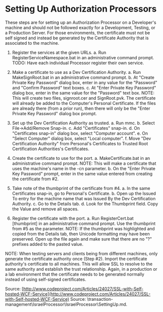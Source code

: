 # Setting Up Authorization Processors

These steps are for setting up an Authorization Processor on a Developer's
machine and should not be followed exactly for a Development, Testing,
or a Production Server. For those environments, the certificate must not
be self signed and instead be generated by the Certificate Authority that
is associated to the machine.



1. Register the services at the given URLs.
   a. Run RegisterServiceNamespace.bat in an administrative command prompt.
   TODO: Have each individual Processor register their own service.

2. Make a certificate to use as a Dev Certification Authority.
   a. Run MakeSignRoot.bat in an administrative command prompt.
   b. At "Create Private Key Password" dialog box, enter in any value for the 
      "Password" and "Confirm Password" text boxes.
   c. At "Enter Private Key Password" dialog box, enter in the same value for 
      the "Password" text box.
   NOTE: This will create two files, signroot.cer and SignRoot.pvk. The 
   certificate will already be added to the Computer's Personal Certificate.
   If the files are already there (from a prior run), then there will only
   be the "Enter Private Key Password" dialog box prompt.

3. Set up the Dev Certification Authority as trusted.
   a. Run mmc.
   b. Select File->Add/Remove Snap-in.
   c. Add "Certificates" snap-in.
   d. On "Certificates snap-in" dialog box, select "Computer account".
   e. On "Select Computer" dialog box, select "Local computer".
   f. Move "Dev Certification Authority" from Personal's Certificates to 
      Trusted Root Certification Authorities's Certificates.

4. Create the certificate to use for the port.
   a. MakeCertificate.bat in an administrative command prompt.
      NOTE: This will make a certificate that uses the machine's name in
      the -cn parameter.
   b. On the "Enter Private Key Password" prompt, enter in the same value 
      entered from creating the certificate from #2.

5. Take note of the thumbprint of the certificate from #4.
   a. In the same Certificates snap-in, go to Personal's Certificate.
   b. Open up the Issued To entry for the machine name that was Issued By
      the Dev Certification Authority.
   c. Go to the Details tab.
   d. Look for the Thumbprint field. Copy the Value and remove all spaces.

6. Register the certificate with the port.
   a. Run RegisterCert.bat [thumbprint] in an administrative command prompt.
      Use the thumbprint from #5 as the parameter.
      NOTE: If the thumbprint was highlighted and copied from the Details tab,
      then Unicode formatting may have been preserved. Open up the file again
      and make sure that there are no "?" prefixes added to the pasted value.


NOTE: When testing servers and clients being from different machines, only
generate the certificate authority once (Step #2). Import the certificate
authority's certificate to all machines. This will allow SSL to resolve 
to the same authority and establish the trust relationship. Again, in a 
production or a lab environment that the certificate needs to be generated
normally instead of using self-signed certificates.

Source: [http://www.codeproject.com/Articles/24027/SSL-with-Self-hosted-WCF-Service](http://www.codeproject.com/Articles/24027/SSL-with-Self-hosted-WCF-Service)
Source: \transaction-management\IsraelProcessor\IsraelProcessor\SettingUp.md.

